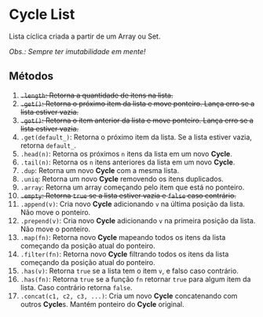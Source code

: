 # Cycle List

Lista cíclica criada a partir de um Array ou Set.

_Obs.: Sempre ter imutabilidade em mente!_

## Métodos

1. <del>`.length`: Retorna a quantidade de itens na lista.</del>
1. <del>`.get()`: Retorna o próximo item da lista e move ponteiro. Lança erro se a lista estiver vazia.</del>
1. <del>`.got()`: Retorna o item anterior da lista e move ponteiro. Lança erro se a lista estiver vazia.</del>
1. `.get(default_)`: Retorna o próximo item da lista. Se a lista estiver vazia, retorna `default_`.
1. `.head(n)`: Retorna os próximos `n` itens da lista em um novo **Cycle**.
1. `.tail(n)`: Retorna os `n` itens anteriores da lista em um novo **Cycle**.
1. `.dup`: Retorna um novo **Cycle** com a mesma lista.
1. `.uniq`: Retorna um novo **Cycle** removendo os itens duplicados.
1. `.array`: Retorna um array começando pelo item que está no ponteiro.
1. <del>`.empty`: Retorna `true` se a lista estiver vazia e `false` caso contrário.</del>
1. `.append(v)`: Cria novo **Cycle** adicionando `v` na última posição da lista. Não move o ponteiro.
1. `.prepend(v)`: Cria novo **Cycle** adicionando `v` na primeira posição da lista. Não move o ponteiro.
1. `.map(fn)`: Retorna novo **Cycle** mapeando todos os itens da lista começando da posição atual do ponteiro.
1. `.filter(fn)`: Retorna novo **Cycle** filtrando todos os itens da lista começando da posição atual do ponteiro.
1. `.has(v)`: Retorna `true` se a lista tem o item `v`, e falso caso contrário.
1. `.has(fn)`: Retorna `true` se a função `fn` retornar `true` para algum item da lista. Caso contrário retorna `false`.
1. `.concat(c1, c2, c3, ...)`: Cria um novo **Cycle** concatenando com outros **Cycle**s. Mantém ponteiro do **Cycle** original.
